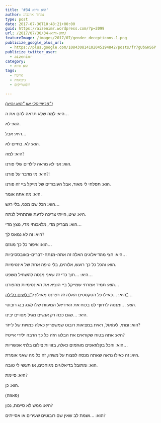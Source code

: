 ```yaml
---
title: 'הוא והיא #34'
author: נמרוד איזנברג
type: post
date: 2017-07-30T10:48:21+00:00
guid: https://aizenimr.wordpress.com/?p=2099
url: /2017/07/30/הוא-והיא-34/
featureImage: /images/2017/07/gender_decepticons-1.png
publicize_google_plus_url:
  - https://plus.google.com/108430814102045194842/posts/fr7gUbGHS6P
publicize_twitter_user:
  - aizenimr
category:
  - הוא והיא
tags:
  - אייטיז
  - גיקיאדה
  - רובוטריקים

---
```

_[<span style="font-family:Liberation Serif, serif;"><span lang="en-US">(</span></span><span lang="he-IL">פריווייסלי און "הוא והיא"</span><span style="font-family:Liberation Serif, serif;"><span lang="en-US">)</span></span>][1]_

<span lang="he-IL">היא</span><span style="font-family:Liberation Serif, serif;"><span lang="en-US">: </span></span><span lang="he-IL">למה שלא תראה להם את ה</span><span style="font-family:Liberation Serif, serif;"><span lang="en-US">&#8230;</span></span>

<span lang="he-IL">הוא</span><span style="font-family:Liberation Serif, serif;"><span lang="en-US">: </span></span><span lang="he-IL">לא</span><span style="font-family:Liberation Serif, serif;"><span lang="en-US">.</span></span>

<span lang="he-IL">היא</span><span style="font-family:Liberation Serif, serif;"><span lang="en-US">: </span></span><span lang="he-IL">אבל</span><span style="font-family:Liberation Serif, serif;"><span lang="en-US">&#8230;</span></span>

<span lang="he-IL">הוא</span><span style="font-family:Liberation Serif, serif;"><span lang="en-US">: </span></span><span lang="he-IL">לא</span><span style="font-family:Liberation Serif, serif;"><span lang="en-US">. </span></span><span lang="he-IL">בחיים לא</span><span style="font-family:Liberation Serif, serif;"><span lang="en-US">.</span></span>

<span lang="he-IL">היא</span><span style="font-family:Liberation Serif, serif;"><span lang="en-US">: </span></span><span lang="he-IL">למה</span><span style="font-family:Liberation Serif, serif;"><span lang="en-US">?</span></span>

<span lang="he-IL">הוא</span><span style="font-family:Liberation Serif, serif;"><span lang="en-US">: </span></span><span lang="he-IL">אני לא מראה לילדים שלי פורנו</span><span style="font-family:Liberation Serif, serif;"><span lang="en-US">.</span></span>

<span lang="he-IL">היא</span><span style="font-family:Liberation Serif, serif;"><span lang="en-US">: </span></span><span lang="he-IL">מי מדבר על פורנו</span><span style="font-family:Liberation Serif, serif;"><span lang="en-US">?!</span></span>

<span lang="he-IL">הוא</span><span style="font-family:Liberation Serif, serif;"><span lang="en-US">: </span></span><span lang="he-IL">תסלחי לי מאוד</span><span style="font-family:Liberation Serif, serif;"><span lang="en-US">, </span></span><span lang="he-IL">אבל העיבודים של מייקל ביי זה פורנו</span><span style="font-family:Liberation Serif, serif;"><span lang="en-US">.</span></span>

<span lang="he-IL">היא</span><span style="font-family:Liberation Serif, serif;"><span lang="en-US">: </span></span><span lang="he-IL">מה אתה אומר</span><span style="font-family:Liberation Serif, serif;"><span lang="en-US">.</span></span>

<span lang="he-IL">הוא</span><span style="font-family:Liberation Serif, serif;"><span lang="en-US">: </span></span><span lang="he-IL">הכל שם מכני</span><span style="font-family:Liberation Serif, serif;"><span lang="en-US">, </span></span><span lang="he-IL">בלי רגש</span><span style="font-family:Liberation Serif, serif;"><span lang="en-US">&#8230;</span></span>

<span lang="he-IL">היא</span><span style="font-family:Liberation Serif, serif;"><span lang="en-US">: </span></span><span lang="he-IL">שיט</span><span style="font-family:Liberation Serif, serif;"><span lang="en-US">, </span></span><span lang="he-IL">הייתי צריכה לדעת שתתחיל לנתח</span><span style="font-family:Liberation Serif, serif;"><span lang="en-US">.</span></span>

<span lang="he-IL">הוא</span><span style="font-family:Liberation Serif, serif;"><span lang="en-US">: </span></span><span lang="he-IL">מבריק מדי</span><span style="font-family:Liberation Serif, serif;"><span lang="en-US">, </span></span><span lang="he-IL">מלאכותי מדי</span><span style="font-family:Liberation Serif, serif;"><span lang="en-US">, </span></span><span lang="he-IL">נוצץ מדי</span><span style="font-family:Liberation Serif, serif;"><span lang="en-US">&#8230;</span></span>

<span lang="he-IL">היא</span><span style="font-family:Liberation Serif, serif;"><span lang="en-US">: </span></span><span lang="he-IL">זה לא נמאס לך</span><span style="font-family:Liberation Serif, serif;"><span lang="en-US">?</span></span>

<span lang="he-IL">הוא</span><span style="font-family:Liberation Serif, serif;"><span lang="en-US">: </span></span><span lang="he-IL">איפור כל כך מוגזם</span><span style="font-family:Liberation Serif, serif;"><span lang="en-US">&#8230;</span></span>

<span lang="he-IL">היא</span><span style="font-family:Liberation Serif, serif;"><span lang="en-US">: </span></span><span lang="he-IL">חצי מהדיאלוגים האלה זה אתה-מנתח-דברים-באובססיביות</span><span style="font-family:Liberation Serif, serif;"><span lang="en-US">&#8230;</span></span>

<span lang="he-IL">הוא</span><span style="font-family:Liberation Serif, serif;"><span lang="en-US">: </span></span><span lang="he-IL">והכל כל כך רועש</span><span style="font-family:Liberation Serif, serif;"><span lang="en-US">, </span></span><span lang="he-IL">אלוהים</span><span style="font-family:Liberation Serif, serif;"><span lang="en-US">, </span></span><span lang="he-IL">בלי טיפה אחת של אינטימיות</span><span style="font-family:Liberation Serif, serif;"><span lang="en-US">.</span></span>

<span lang="he-IL">היא</span><span style="font-family:Liberation Serif, serif;"><span lang="en-US">: &#8230;</span></span><span lang="he-IL">תוך כדי זה שאני מנסה להשחיל משפט</span><span style="font-family:Liberation Serif, serif;"><span lang="en-US">&#8230;</span></span>

<span lang="he-IL">הוא</span><span style="font-family:Liberation Serif, serif;"><span lang="en-US">: </span></span><span lang="he-IL">תמיד אמרתי שמייקל ביי הוציא את האינטימיות מהפורנו</span><span style="font-family:Liberation Serif, serif;"><span lang="en-US">&#8230;</span></span>

<span lang="he-IL">היא</span><span style="font-family:Liberation Serif, serif;"><span lang="en-US">: &#8230;</span></span><span lang="he-IL">כאילו כל הטקסטים האלה זה רפרנס מאולץ ל</span>[<span style="font-family:Liberation Serif, serif;"><span lang="en-US">"</span></span><span lang="he-IL">בלשים בלילה"</span>][2]<span style="font-family:Liberation Serif, serif;"><span lang="en-US">&#8230;</span></span>

<span lang="he-IL">הוא</span><span style="font-family:Liberation Serif, serif;"><span lang="en-US">: &#8230;</span></span><span lang="he-IL">ומנסה לדחוף לנו בכוח את האידיאל המעוות שלו לגנג בנג רובוטי</span><span style="font-family:Liberation Serif, serif;"><span lang="en-US">.</span></span>

<span lang="he-IL">היא</span><span style="font-family:Liberation Serif, serif;"><span lang="en-US">: &#8230;</span></span><span lang="he-IL">שגם ככה רק אנשים מגיל מסויים יבינו</span><span style="font-family:Liberation Serif, serif;"><span lang="en-US">.</span></span>

<span lang="he-IL">הוא</span><span style="font-family:&quot;"><span lang="en-US">: </span></span><span lang="he-IL">ומתי, לעזאזל, ראית במציאות רובוט שמשפריץ כאלה כמויות של לייזר</span><span style="font-family:&quot;"><span lang="en-US">?</span></span>

<span lang="he-IL">היא</span><span style="font-family:Liberation Serif, serif;"><span lang="en-US">: </span></span><span lang="he-IL">אתה בטוח שקוראים את הבלוג הזה כל כך הרבה ילידי אייטיז</span><span style="font-family:Liberation Serif, serif;"><span lang="en-US">?</span></span>

<span lang="he-IL">הוא</span><span style="font-family:Liberation Serif, serif;"><span lang="en-US">: </span></span><span lang="he-IL">והכל בקלוזאפים מוגזמים כאלה</span><span style="font-family:Liberation Serif, serif;"><span lang="en-US">, </span></span><span lang="he-IL">בזוויות צילום בלתי אפשריות</span><span style="font-family:Liberation Serif, serif;"><span lang="en-US">&#8230;</span></span>

<span lang="he-IL">היא</span><span style="font-family:Liberation Serif, serif;"><span lang="en-US">: </span></span><span lang="he-IL">זה כאילו נראה שאתה מנסה לפצות על משהו, זה כל מה שאני אומרת</span><span style="font-family:Liberation Serif, serif;"><span lang="en-US">.</span></span>

<span lang="he-IL">הוא</span><span style="font-family:Liberation Serif, serif;"><span lang="en-US">: </span></span><span lang="he-IL">ומתובל בדיאלוגים מגוחכים</span><span style="font-family:Liberation Serif, serif;"><span lang="en-US">, </span></span><span lang="he-IL">אז תעשי לי טובה</span><span style="font-family:Liberation Serif, serif;"><span lang="en-US">.</span></span>

<span lang="he-IL">היא</span><span style="font-family:Liberation Serif, serif;"><span lang="en-US">: </span></span><span lang="he-IL">סיימת</span><span style="font-family:Liberation Serif, serif;"><span lang="en-US">?</span></span>

<span lang="he-IL">הוא</span><span style="font-family:Liberation Serif, serif;"><span lang="en-US">: </span></span><span lang="he-IL">כן</span><span style="font-family:Liberation Serif, serif;"><span lang="en-US">.</span></span>

<span style="font-family:Liberation Serif, serif;"><span lang="en-US">(</span></span><span lang="he-IL">פאוזה</span><span style="font-family:Liberation Serif, serif;"><span lang="en-US">)</span></span>

<span lang="he-IL">היא</span><span style="font-family:Liberation Serif, serif;"><span lang="en-US">: </span></span><span lang="he-IL">ממש לא סיימת</span><span style="font-family:Liberation Serif, serif;"><span lang="en-US">, </span></span><span lang="he-IL">נכון</span><span style="font-family:Liberation Serif, serif;"><span lang="en-US">?</span></span>

<span lang="he-IL">הוא</span><span style="font-family:Liberation Serif, serif;"><span lang="en-US">: &#8230;</span></span><span lang="he-IL">ושמת לב שאין שם רובוטים שעירים או אסייתים</span><span style="font-family:Liberation Serif, serif;"><span lang="en-US">?</span></span>

 [1]: /2017/07/28/%d7%94%d7%95%d7%90-%d7%95%d7%94%d7%99%d7%90-33/
 [2]: https://en.wikipedia.org/wiki/Moonlighting_(TV_series)